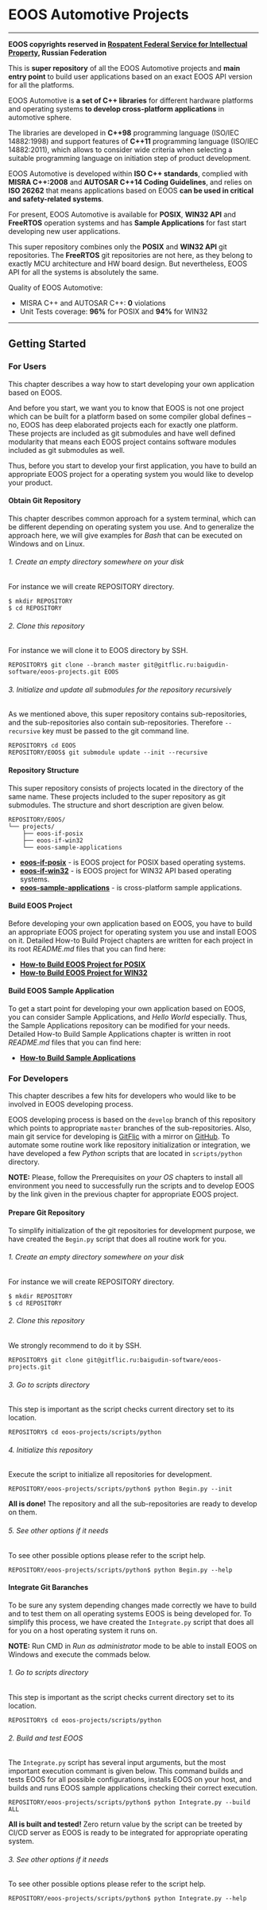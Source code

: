 # EOOS Automotive Projects
---

**EOOS copyrights reserved in [Rospatent Federal Service for Intellectual Property](https://www1.fips.ru/registers-doc-view/fips_servlet?DB=EVM&DocNumber=2017664105&TypeFile=html), Russian Federation**

This is **super repository** of all the EOOS Automotive projects and **main entry point** to build 
user applications based on an exact EOOS API version for all the platforms.

EOOS Automotive is **a set of C++ libraries** for different hardware platforms and operating systems 
**to develop cross-platform applications** in automotive sphere.

The libraries are developed in **C++98** programming language (ISO/IEC 14882:1998) and support features 
of **C++11** programming language (ISO/IEC 14882:2011), which allows to consider wide criteria when 
selecting a suitable programming language on initiation step of product development.

EOOS Automotive is developed within **ISO C++ standards**, complied with **MISRA C++:2008** and 
**AUTOSAR C++14 Coding Guidelines**, and relies on **ISO 26262** that means applications based 
on EOOS **can be used in critical and safety-related systems**.

For present, EOOS Automotive is available for **POSIX**, **WIN32 API** and **FreeRTOS** operation 
systems and has **Sample Applications** for fast start developing new user applications.

This super repository combines only the **POSIX** and **WIN32 API** git repositories.
The **FreeRTOS** git repositories are not here, as they belong to exactly MCU architecture 
and HW board design. But nevertheless, EOOS API for all the systems is absolutely the same.

Quality of EOOS Automotive:

- MISRA C++ and AUTOSAR C++: **0** violations
- Unit Tests coverage: **96%** for POSIX and **94%** for WIN32

---


## Getting Started


### For Users

This chapter describes a way how to start developing your own application based on EOOS.

And before you start, we want you to know that EOOS is not one project which can be built 
for a platform based on some compiler global defines – no, EOOS has deep elaborated projects 
each for exactly one platform. These projects are included as git submodules and have well 
defined modularity that means each EOOS project contains software modules included as 
git submodules as well. 

Thus, before you start to develop your first application, you have to build an appropriate EOOS project 
for a operating system you would like to develop your product.



#### Obtain Git Repository

This chapter describes common approach for a system terminal, which can be different depending on 
operating system you use. And to generalize the approach here, we will give examples for *Bash* 
that can be executed on Windows and on Linux.

###### 1. Create an empty directory somewhere on your disk

For instance we will create REPOSITORY directory.

```
$ mkdir REPOSITORY
$ cd REPOSITORY
```

###### 2. Clone this repository

For instance we will clone it to EOOS directory by SSH.

```
REPOSITORY$ git clone --branch master git@gitflic.ru:baigudin-software/eoos-projects.git EOOS
```

###### 3. Initialize and update all submodules for the repository recursively

As we mentioned above, this super repository contains sub-repositories, and the sub-repositories also 
contain sub-repositories. Therefore `--recursive` key must be passed to the git command line.

```
REPOSITORY$ cd EOOS
REPOSITORY/EOOS$ git submodule update --init --recursive
```



#### Repository Structure

This super repository consists of projects located in the directory of the same name. 
These projects included to the super repository as git submodules. The structure and short 
description are given below.

```
REPOSITORY/EOOS/
└── projects/
    ├── eoos-if-posix
    ├── eoos-if-win32
    └── eoos-sample-applications
```

- **[eoos-if-posix](https://gitflic.ru/project/baigudin-software/eoos-project-if-posix)** - is EOOS project for POSIX based operating systems.
- **[eoos-if-win32](https://gitflic.ru/project/baigudin-software/eoos-project-if-win32)** - is EOOS project for WIN32 API based operating systems.
- **[eoos-sample-applications](https://gitflic.ru/project/baigudin-software/eoos-project-sample-applications)** - is cross-platform sample applications.



#### Build EOOS Project

Before developing your own application based on EOOS, you have to build an appropriate EOOS project 
for operating system you use and install EOOS on it. Detailed How-to Build Project chapters are 
written for each project in its root *README.md* files that you can find here:

- **[How-to Build EOOS Project for POSIX](https://gitflic.ru/project/baigudin-software/eoos-project-if-posix/blob?file=README.md)**
- **[How-to Build EOOS Project for WIN32](https://gitflic.ru/project/baigudin-software/eoos-project-if-win32/blob?file=README.md)**



#### Build EOOS Sample Application

To get a start point for developing your own application based on EOOS, you can consider 
Sample Applications, and *Hello World* especially. Thus, the Sample Applications repository 
can be modified for your needs. Detailed How-to Build Sample Applications chapter is written 
in root *README.md* files that you can find here:

- **[How-to Build Sample Applications](https://gitflic.ru/project/baigudin-software/eoos-project-sample-applications/blob?file=README.md)**




### For Developers

This chapter describes a few hits for developers who would like to be involved in EOOS developing process.

EOOS developing process is based on the `develop` branch of this repository which points to 
appropriate `master` branches of the sub-repositories. Also, main git service for developing is 
[GitFlic](https://gitflic.ru/project/baigudin-software/eoos-projects) with a mirror on 
[GitHub](https://github.com/baigudin-software/eoos-projects). To automate some routine work like 
repository initialization or integration, we have developed a few *Python* scripts that are 
located in `scripts/python` directory.

**NOTE:**  Please, follow the Prerequisites on *your OS* chapters to install all environment you need 
to successfully run the scripts and to develop EOOS by the link given in the previous chapter 
for appropriate EOOS project.



#### Prepare Git Repository

To simplify initialization of the git repositories for development purpose, we have created 
the `Begin.py` script that does all routine work for you.


###### 1. Create an empty directory somewhere on your disk

For instance we will create REPOSITORY directory.

```
$ mkdir REPOSITORY
$ cd REPOSITORY
```

###### 2. Clone this repository

We strongly recommend to do it by SSH.

```
REPOSITORY$ git clone git@gitflic.ru:baigudin-software/eoos-projects.git
```

###### 3. Go to scripts directory

This step is important as the script checks current directory set to its location.

```
REPOSITORY$ cd eoos-projects/scripts/python
```

###### 4. Initialize this repository

Execute the script to initialize all repositories for development.

```
REPOSITORY/eoos-projects/scripts/python$ python Begin.py --init
```

**All is done!** The repository and all the sub-repositories are ready to develop on them.

###### 5. See other options if it needs

To see other possible options please refer to the script help.

```
REPOSITORY/eoos-projects/scripts/python$ python Begin.py --help
```



#### Integrate Git Baranches

To be sure any system depending changes made correctly we have to build and to test them 
on all operating systems EOOS is being developed for. To simplify this process, we have created 
the `Integrate.py` script that does all for you on a host operating system it runs on.

**NOTE:** Run CMD in *Run as administrator* mode to be able to install EOOS on Windows and 
execute the commads below.

###### 1. Go to scripts directory

This step is important as the script checks current directory set to its location.

```
REPOSITORY$ cd eoos-projects/scripts/python
```

###### 2. Build and test EOOS

The `Integrate.py` script has several input arguments, but the most important execution 
commant is given below. This command builds and tests EOOS for all possible configurations, installs
EOOS on your host, and builds and runs EOOS sample applications checking their correct execution.

```
REPOSITORY/eoos-projects/scripts/python$ python Integrate.py --build ALL
```

**All is built and tested!** Zero return value by the script can be treeted by CI/CD server 
as EOOS is ready to be integrated for appropriate operating system.

###### 3. See other options if it needs

To see other possible options please refer to the script help.

```
REPOSITORY/eoos-projects/scripts/python$ python Integrate.py --help
```
